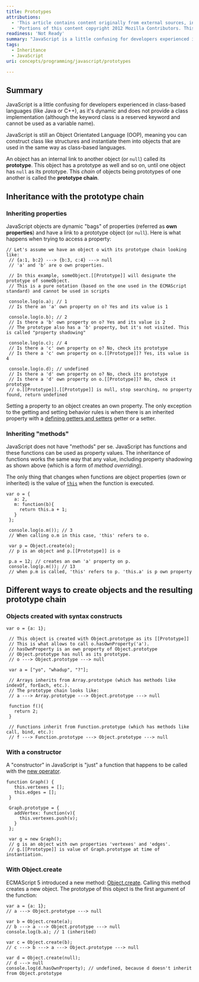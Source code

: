 ```yaml
---
title: Prototypes
attributions:
  - 'This article contains content originally from external sources, including ones licensed under the CC-BY-SA license. [![cc-by-sa-small-wpd.png](/assets/public/c/c8/cc-by-sa-small-wpd.png)](http://creativecommons.org/licenses/by-sa/3.0/us/)'
  - 'Portions of this content copyright 2012 Mozilla Contributors. This article contains work licensed under the Creative Commons Attribution-Sharealike License v2.5 or later. The original work is available at Mozilla Developer Network: [Article](https://developer.mozilla.org/en-US/docs/JavaScript/Guide/Inheritance_and_the_prototype_chain)'
readiness: 'Not Ready'
summary: "JavaScript is a little confusing for developers experienced in class-based languages (like Java or C++), as it's dynamic and does not provide a class implementation (although the keyword class is a reserved keyword and cannot be used as a variable name).\n"
tags:
  - Inheritance
  - JavaScript
uri: concepts/programming/javascript/prototypes

---
```

## Summary

JavaScript is a little confusing for developers experienced in class-based languages (like Java or C++), as it's dynamic and does not provide a class implementation (although the keyword class is a reserved keyword and cannot be used as a variable name).

JavaScript is still an Object Orientated Language (OOP), meaning you can construct class like structures and instantiate them into objects that are used in the same way as class-based languages.

An object has an internal link to another object (or `null`) called its **prototype**. This object has a prototype as well and so on, until one object has `null` as its prototype. This *chain* of objects being prototypes of one another is called the **prototype chain**.

## Inheritance with the prototype chain

### Inheriting properties

JavaScript objects are dynamic "bags" of properties (referred as **own properties**) and have a link to a prototype object (or `null`). Here is what happens when trying to access a property:

    // Let's assume we have an object o with its prototype chain looking like:
     // {a:1, b:2} ---> {b:3, c:4} ---> null
     // 'a' and 'b' are o own properties.

     // In this example, someObject.[[Prototype]] will designate the prototype of someObject.
     // This is a pure notation (based on the one used in the ECMAScript standard) and cannot be used in scripts

     console.log(o.a); // 1
     // Is there an 'a' own property on o? Yes and its value is 1

     console.log(o.b); // 2
     // Is there a 'b' own property on o? Yes and its value is 2
     // The prototype also has a 'b' property, but it's not visited. This is called "property shadowing"

     console.log(o.c); // 4
     // Is there a 'c' own property on o? No, check its prototype
     // Is there a 'c' own property on o.[[Prototype]]? Yes, its value is 4

     console.log(o.d); // undefined
     // Is there a 'd' own property on o? No, check its prototype
     // Is there a 'd' own property on o.[[Prototype]]? No, check it prototype
     // o.[[Prototype]].[[Prototype]] is null, stop searching, no property found, return undefined


Setting a property to an object creates an own property. The only exception to the getting and setting behavior rules is when there is an inherited property with a [defining getters and setters](https://developer.mozilla.org/en-US/docs/JavaScript/Guide/Working_with_Objects#Defining_getters_and_setters) getter or a setter.

### Inheriting "methods"

JavaScript does not have "methods" per se. JavaScript has functions and these functions can be used as property values. The inheritance of functions works the same way that any value, including property shadowing as shown above (which is a form of *method overriding*).

The only thing that changes when functions are object properties (own or inherited) is the value of [`this`](http://docs.webplatform.org/en/JavaScript/Reference/Operators/this) when the function is executed.

    var o = {
       a: 2,
       m: function(b){
         return this.a + 1;
       }
     };

     console.log(o.m()); // 3
     // When calling o.m in this case, 'this' refers to o.

     var p = Object.create(o);
     // p is an object and p.[[Prototype]] is o

     p.a = 12; // creates an own 'a' property on p.
     console.log(p.m()); // 13
     // when p.m is called, 'this' refers to p. 'this.a' is p own property


## Different ways to create objects and the resulting prototype chain

### Objects created with syntax constructs

    var o = {a: 1};

     // This object is created with Object.prototype as its [[Prototype]]
     // This is what allows to call o.hasOwnProperty('a').
     // hasOwnProperty is an own property of Object.prototype
     // Object.prototype has null as its prototype.
     // o ---> Object.prototype ---> null

     var a = ["yo", "whadup", "?"];

     // Arrays inherits from Array.prototype (which has methods like indexOf, forEach, etc.).
     // The prototype chain looks like:
     // a ---> Array.prototype ---> Object.prototype ---> null

     function f(){
       return 2;
     }

     // Functions inherit from Function.prototype (which has methods like call, bind, etc.):
     // f ---> Function.prototype ---> Object.prototype ---> null


### With a constructor

A "constructor" in JavaScript is "just" a function that happens to be called with the [new operator](http://docs.webplatform.org/en/JavaScript/Reference/Operators/new).

    function Graph() {
       this.vertexes = [];
       this.edges = [];
     }

     Graph.prototype = {
       addVertex: function(v){
         this.vertexes.push(v);
       }
     };

     var g = new Graph();
     // g is an object with own properties 'vertexes' and 'edges'.
     // g.[[Prototype]] is value of Graph.prototype at time of instantiation.


### With Object.create

ECMAScript 5 introduced a new method: [Object.create](http://docs.webplatform.org/en/JavaScript/Reference/Global_Objects/Object/create). Calling this method creates a new object. The prototype of this object is the first argument of the function:

    var a = {a: 1};
    // a ---> Object.prototype ---> null

    var b = Object.create(a);
    // b ---> a ---> Object.prototype ---> null
    console.log(b.a); // 1 (inherited)

    var c = Object.create(b);
    // c ---> b ---> a ---> Object.prototype ---> null

    var d = Object.create(null);
    // d ---> null
    console.log(d.hasOwnProperty); // undefined, because d doesn't inherit from Object.prototype
